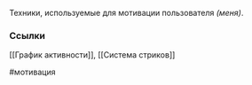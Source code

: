 Техники, используемые для мотивации пользователя *(меня)*.

### Ссылки
[[График активности]], [[Система стриков]]

#мотивация